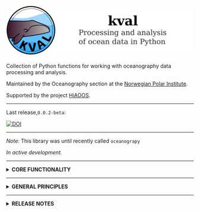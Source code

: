 ![image](graphics/kval_banner.png)

Collection of Python functions for working with oceanography data processing and analysis.

Maintained by the Oceanography section at the [Norwegian Polar Institute](https://www.npolar.no/en/).

Supported by the project [HiAOOS](https://hiaoos.eu/).
___

Last release,`0.0.2-beta`:

[![DOI](https://zenodo.org/badge/711439231.svg)](https://zenodo.org/doi/10.5281/zenodo.10360162)

___

*Note:* This library was until recently called `oceanograpy`

*In active development.*

____
<details>
<summary><strong>CORE FUNCTIONALITY</strong></summary>

##### Submodules


- `file`: Converting to and from various file format (e.g. read CTD .cnv data to xarray/netCDF)
- `data`: Data post-processing and QC (e.g. CTD post-processing)
- `metadata`: Handling and standardizing metadata according to CF conventions
- `plots*`: Various tools to help make nice (matplotlib) figures
- `map`: Tools for making maps
- `geo`: Geographical calculations (coordinate transformations, point-to-point distances etc)
- `ocean`: Oceanography-specific tools (e.g. (`*`) vertical modes, turner angles, wkb scaling, geostrophical calculations)
- `calc`: Various useful functions for numerical calculations.
- `util`: Various backend support functions and wrappers for xarray functionality.
- `signal`: Filtering, spectral analysis, etc.

`*` Not implemented

</details>

____

<details>
<summary><strong>GENERAL PRINCIPLES</strong></summary>

*Note: These are aspirational guidelines and not always adhered to in the current code structure. We will try to get there!*

###### Code

- Written in Python (>=3.8).
- Tailored for use in a [Jupyter] notebook environment.
- Data and metadata should be stored in [xarray(https://docs.xarray.dev/en/stable/)] `Datasets`.
    - Intermediate operations using, e.g., `numpy` or `pandas` objects are fine, but the end user should only interact with `Datasets`.
- Code should adhere to [PEP8](https://peps.python.org/pep-0008/) style guide, and all functions should have docstrings.
- All functionality should have associated [pytest](https://docs.pytest.org/en/7.4.x/) tests.
    - Unit tests of individual functions are found in `tests/unit_tests/`. Its directory structure and contents should mirror that of `src/kval`.
    - Tests of more complex functionality (e.g. processing pipelines using multiple modules) should be put in  `tests/functional_tests/`.
    - A collection of sample data to be used in testing is found in `tests/test_data/`. Should aim to cover a wide range of input data, but we also don't want this to become *too* bulky - try to keep file size to a minimum.

###### Metadata

- All operations that modify data should be recorded in the file metadata.
- Wherever possibly, and at as early a stage as possible, all available useful metadata should be added to Datasets.
- Metadata formatting should adhere to [CF](http://cfconventions.org/) and [ACDD](https://wiki.esipfed.org/Attribute_Convention_for_Data_Discovery_1-3) conventions, supplemented by:
    - [OceanSITES](http://www.oceansites.org/docs/oceansites_data_format_reference_manual_20140917.pdf)
    - [2021 NPI NetCDF guidelines](https://gitlab.com/npolar/netcdf-creator/-/blob/main/docs/netcdf_standard_npi.pdf?ref_type=heads)

###### Project

- The project is maintained by the Oceanography section at the [Norwegian Polar Institute](www.npolar.no/en).
    - External contributions (pull requests, issues, whatever) are very welcome!
- We will attempt to follow the guidelines from the
  [Scientific Python Library Development Guide](https://learn.scientific-python.org/development/).
- *Releases* will be published relatively often, whenever a new functionality has been added.
   Releases will be archived on [zenodo](www.zenodo.org) and given a DOI.

###### Contributing

Pull requests, issues, etc are very welcome!

*[Something about branches here]*

*[Something about python style, test suite]*


</details>

____


<details>
<summary><strong>RELEASE NOTES</strong></summary>

- *0.1.0 (in development)*:
    - Refactoring of large parts of the code for structure, clarity and efficiency.
    - ~~Complete reproducability and self-documentation in the CTD processing functionality.~~
    - Adding mooring processing functionality
        - ~~Functionality for parsing moored CTD sensors (RBR and SBE)~~
        - Functionality for basic processing source file -> CF-NetCDF
    - ~~Test suite (comprehensive but not entirely complete)~~
    - ~~Decluttering the repo bringing it down from its currently bloated state.~~
    - Reasonably useful documentation wit hnotebook examples (readthedocs).
    - Possibly: release to PyPi and conda-forge.

- *Changes tabled but* not *planned included in 0.1.0*

    - Removal of NPI-specific content.

- *0.0.2*:
    - Name change from `oceanograpy` to `kval`.
    - Introduction of test suite.
    - Other minor changes.

- *0.0.1:*
    - Initial release.
    - Functionality tailored for CTD processing.

</details>




